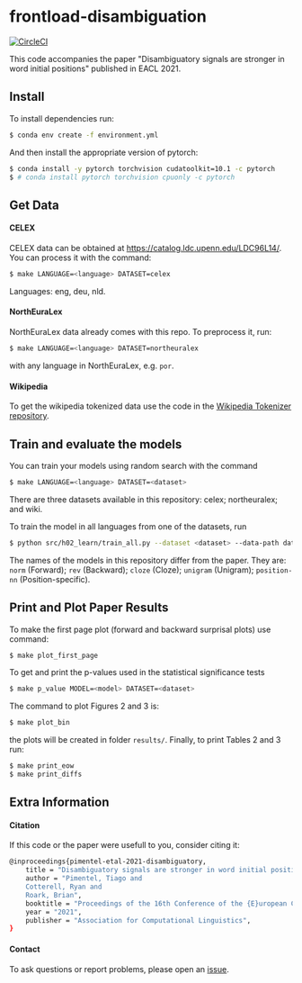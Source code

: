 # frontload-disambiguation

[![CircleCI](https://circleci.com/gh/tpimentelms/frontload-disambiguation.svg?style=svg&circle-token=0849cab470f63aacaf87c631c0190887f7645284)](https://circleci.com/gh/tpimentelms/frontload-disambiguation)


This code accompanies the paper "Disambiguatory signals are stronger in word initial positions" published in EACL 2021.


## Install

To install dependencies run:
```bash
$ conda env create -f environment.yml
```

And then install the appropriate version of pytorch:
```bash
$ conda install -y pytorch torchvision cudatoolkit=10.1 -c pytorch
$ # conda install pytorch torchvision cpuonly -c pytorch
```

## Get Data

#### CELEX

CELEX data can be obtained at https://catalog.ldc.upenn.edu/LDC96L14/.
You can process it with the command:
```bash
$ make LANGUAGE=<language> DATASET=celex
```
Languages: eng, deu, nld.

#### NorthEuraLex

NorthEuraLex data already comes with this repo. To preprocess it, run:
```bash
$ make LANGUAGE=<language> DATASET=northeuralex
```
with any language in NorthEuraLex, e.g. `por`.

#### Wikipedia

To get the wikipedia tokenized data use the code in the [Wikipedia Tokenizer repository](https://github.com/tpimentelms/wiki-tokenizer).



## Train and evaluate the models

You can train your models using random search with the command
```bash
$ make LANGUAGE=<language> DATASET=<dataset>
```
There are three datasets available in this repository: celex; northeuralex; and wiki.


To train the model in all languages from one of the datasets, run
```bash
$ python src/h02_learn/train_all.py --dataset <dataset> --data-path data/<dataset>/
```

The names of the models in this repository differ from the paper. They are: `norm` (Forward); `rev` (Backward); `cloze` (Cloze); `unigram` (Unigram); `position-nn` (Position-specific).


## Print and Plot Paper Results

To make the first page plot (forward and backward surprisal plots) use command:
```bash
$ make plot_first_page
```

To get and print the p-values used in the statistical significance tests
```bash
$ make p_value MODEL=<model> DATASET=<dataset>
```

The command to plot Figures 2 and 3 is:
```bash
$ make plot_bin
```
the plots will be created in folder `results/`. Finally, to print Tables 2 and 3 run:
```bash
$ make print_eow
$ make print_diffs
```

## Extra Information

#### Citation

If this code or the paper were usefull to you, consider citing it:

```bash
@inproceedings{pimentel-etal-2021-disambiguatory,
    title = "Disambiguatory signals are stronger in word initial positions",
    author = "Pimentel, Tiago and
    Cotterell, Ryan and
    Roark, Brian",
    booktitle = "Proceedings of the 16th Conference of the {E}uropean Chapter of the Association for Computational Linguistics: Volume 1, Long Papers",
    year = "2021",
    publisher = "Association for Computational Linguistics",
}
```


#### Contact

To ask questions or report problems, please open an [issue](https://github.com/tpimentelms/frontload-disambiguation/issues).
